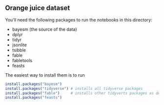 ## Orange juice dataset

You'll need the following packages to run the notebooks in this directory:

- bayesm (the source of the data)
- dplyr
- tidyr
- jsonlite
- tsibble
- fable
- fabletools
- feasts

The easiest way to install them is to run

```r
install.packages("bayesm")
install.packages("tidyverse") # installs all tidyverse packages
install.packages("fable")     # installs other tidyverts packages as dependencies
install.packages("feasts")
```

